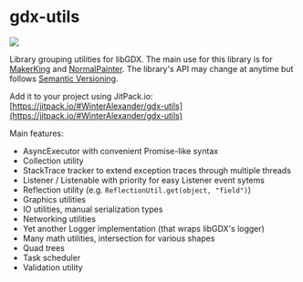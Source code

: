 # gdx-utils

[![](https://jitpack.io/v/WinterAlexander/gdx-utils.svg)](https://jitpack.io/#WinterAlexander/gdx-utils)

Library grouping utilities for libGDX. The main use for this library is for [MakerKing](https://makerkinggame.com/) and [NormalPainter](https://github.com/WinterAlexander/NormalPainter). The library's API may change at anytime but follows [Semantic Versioning](https://semver.org/).

Add it to your project using JitPack.io: [https://jitpack.io/#WinterAlexander/gdx-utils](https://jitpack.io/#WinterAlexander/gdx-utils)

Main features:
  - AsyncExecutor with convenient Promise-like syntax
  - Collection utility
  - StackTrace tracker to extend exception traces through multiple threads
  - Listener / Listenable with priority for easy Listener event sytems
  - Reflection utility (e.g. `ReflectionUtil.get(object, "field")`)
  - Graphics utilities
  - IO utilities, manual serialization types
  - Networking utilities
  - Yet another Logger implementation (that wraps libGDX's logger)
  - Many math utilities, intersection for various shapes
  - Quad trees
  - Task scheduler
  - Validation utility
